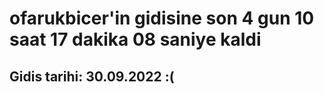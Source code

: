 # ofarukbicer'in gidisine son 4 gun 10 saat 17 dakika 08 saniye kaldi

## Gidis tarihi: 30.09.2022 :(